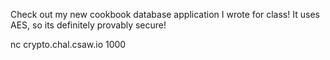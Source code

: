 Check out my new cookbook database application I wrote for class! It uses AES, so its definitely provably secure!

nc crypto.chal.csaw.io 1000